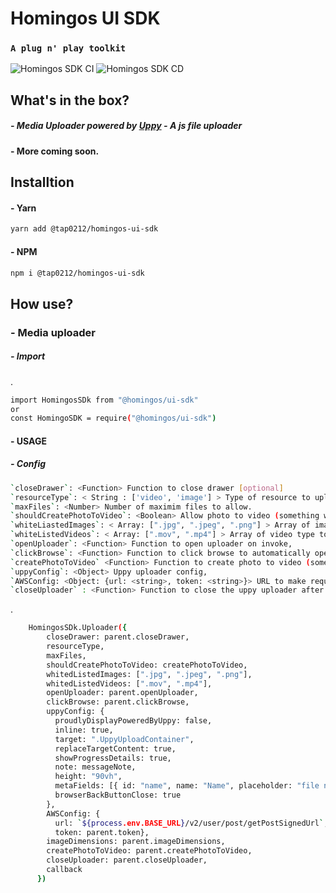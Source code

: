 # Homingos UI SDK 
### `A plug n' play toolkit`
![Homingos SDK CI](https://github.com/homingos/ui-sdk/workflows/Homingos%20UI%20SDK%20CI/badge.svg)
![Homingos SDK CD](https://github.com/homingos/ui-sdk/workflows/Homingos%20UI%20SDK%20CD/badge.svg)
## What's in the box?
##### - Media Uploader powered by [Uppy](https://uppy.io/) - A js file uploader
#### - More coming soon.

## Installtion 
#### - Yarn
```sh
yarn add @tap0212/homingos-ui-sdk
```
#### - NPM
```sh
npm i @tap0212/homingos-ui-sdk
```
## How use?
### - Media uploader
##### - Import
.
```sh
import HomingosSDk from "@homingos/ui-sdk"
or 
const HomingoSDK = require("@homingos/ui-sdk")
```

#### - USAGE
##### - Config
```sh
`closeDrawer`: <Function> Function to close drawer [optional]
`resourceType`: < String : ['video', 'image'] > Type of resource to upload
`maxFiles`: <Number> Number of maximim files to allow.
`shouldCreatePhotoToVideo`: <Boolean> Allow photo to video (something we use internally)
`whiteLiastedImages`: < Array: [".jpg", ".jpeg", ".png"] > Array of image type to allow,
`whiteListedVideos`: < Array: [".mov", ".mp4"] > Array of video type to allow,
`openUploader`: <Function> Function to open uploader on invoke,
`clickBrowse`: <Function> Function to click browse to automatically open the uploader,
`createPhotoToVideo` <Function> Function to create photo to video (something we use internally)
`uppyConfig`: <Object> Uppy uploader config,
`AWSConfig: <Object: {url: <string>, token: <string>}> URL to make request on in order to get the pre-signed url and token to be passed as auth header.
`closeUploader` : <Function> Function to close the uppy uploader after upload completion automatically.
``` 
.

````sh
    HomingosSDk.Uploader({
        closeDrawer: parent.closeDrawer,
        resourceType,
        maxFiles,
        shouldCreatePhotoToVideo: createPhotoToVideo,
        whitedListedImages: [".jpg", ".jpeg", ".png"],
        whitedListedVideos: [".mov", ".mp4"],
        openUploader: parent.openUploader,
        clickBrowse: parent.clickBrowse,
        uppyConfig: {
          proudlyDisplayPoweredByUppy: false,
          inline: true,
          target: ".UppyUploadContainer",
          replaceTargetContent: true,
          showProgressDetails: true,
          note: messageNote,
          height: "90vh",
          metaFields: [{ id: "name", name: "Name", placeholder: "file name" }],
          browserBackButtonClose: true
        },
        AWSConfig: { 
          url: `${process.env.BASE_URL}/v2/user/post/getPostSignedUrl`,
          token: parent.token},
        imageDimensions: parent.imageDimensions,
        createPhotoToVideo: parent.createPhotoToVideo,
        closeUploader: parent.closeUploader,
        callback
      })
````